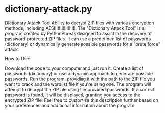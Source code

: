 # dictionary-attack.py

Dictionary Attack Tool
Ability to decrypt ZIP files with various encryption methods, including AES!!!!!!!!!!!!!!!!!!
The "Dictionary Attack Tool" is a program created by PythonPhreak designed to assist in the recovery of password-protected ZIP files. It can use a predefined list of passwords (dictionary) or dynamically generate possible passwords for a "brute force" attack.

How to Use:

Download the code to your computer and just run it.
Create a list of passwords (dictionary) or use a dynamic approach to generate possible passwords.
Run the program, providing it with the path to the ZIP file you want to crack and the wordlist file if you're using one.
The program will attempt to decrypt the ZIP file using the provided passwords.
If a correct password is found, it will be displayed, granting you access to the encrypted ZIP file.
Feel free to customize this description further based on your preferences and additional information about the program.
